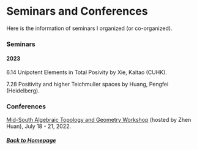 # Seminars and Conferences

Here is the information of seminars I organized (or co-organized).

### Seminars

#### 2023

6.14 Unipotent Elements in Total Posivity by Xie, Kaitao (CUHK).

7.28 Positivity and higher Teichmuller spaces by Huang, Pengfei (Heidelberg).

### Conferences

[Mid-South Algebraic Topology and Geometry Workshop](https://msatg.github.io/msatg2022/) (hosted by Zhen Huan), July 18 - 21, 2022.

##### [Back to Homepage](index.md)
